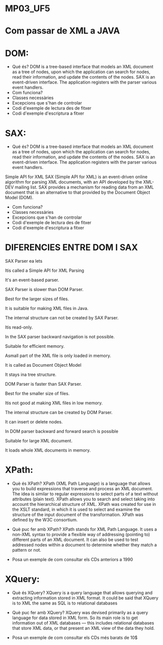 # MP03_UF5


# Com passar de XML a JAVA


# DOM:
- Qué és?
DOM is a tree-based interface that models an XML document as a tree of nodes, upon which the application can search for nodes, read their information, and update the contents of the nodes. SAX is an event-driven interface. The application registers with the parser various event handlers.
- Com funciona?
- Classes necessàries
- Excepcions que s'han de controlar
- Codi d'exemple de lectura des de fitxer
- Codi d'exemple d'escriptura a fitxer

# SAX:
- Qué és?
DOM is a tree-based interface that models an XML document as a tree of nodes, upon which the application can search for nodes, read their information, and update the contents of the nodes. SAX is an event-driven interface. The application registers with the parser various event handlers.

Simple API for XML
SAX (Simple API for XML) is an event-driven online algorithm for parsing XML documents, with an API developed by the XML-DEV mailing list. SAX provides a mechanism for reading data from an XML document that is an alternative to that provided by the Document Object Model (DOM).

- Com funciona?
- Classes necessàries
- Excepcions que s'han de controlar
- Codi d'exemple de lectura des de fitxer
- Codi d'exemple d'escriptura a fitxer

# DIFERENCIES ENTRE DOM I SAX
SAX Parser ea lets

Itis called a Simple API for XML
Parsing

It's an event-based parser.

SAX Parser is slower than DOM
Parser.

Best for the larger sizes of files.

It is suitable for making XML files in
Java.

The internal structure can not be
created by SAX Parser.

Itis read-only.

In the SAX parser backward
navigation is not possible.

Suitable for efficient memory.

Asmall part of the XML file is only
loaded in memory.

It is called as Document Object
Model

It stays ina tree structure.



DOM Parser is faster than SAX
Parser.

Best for the smaller size of files.

Itis not good at making XML files in
low memory.

The internal structure can be
created by DOM Parser.

It can insert or delete nodes.

In DOM parser backward and
forward search is possible

Suitable for large XML document.

It loads whole XML documents in
memory.

 



# XPath:
- Què és XPath?
XPath (XML Path Language) is a language that allows you to build expressions that traverse and process an XML document. The idea is similar to regular expressions to select parts of a text without attributes (plain text). XPath allows you to search and select taking into account the hierarchical structure of XML. XPath was created for use in the XSLT standard, in which it is used to select and examine the structure of the input document of the transformation. XPath was defined by the W3C consortium.

- Què puc fer amb XPath?
XPath stands for XML Path Language. It uses a non-XML syntax to provide a flexible way of addressing (pointing to) different parts of an XML document. It can also be used to test addressed nodes within a document to determine whether they match a pattern or not.

- Posa un exemple de com consultar els CDs anteriors a 1990


# XQuery:
- Què és XQuery?
XQuery is a query language that allows querying and extracting information stored in XML format.
It could be said that XQuery is to XML the same as SQL is to relational databases

- Què puc fer amb XQuery?
XQuery was devised primarily as a query language for data stored in XML form. So its main role is to get information out of XML databases — this includes relational databases that store XML data, or that present an XML view of the data they hold.

- Posa un exemple de com consultar els CDs més barats de 10$

